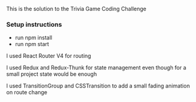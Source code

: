 This is the solution to the Trivia Game Coding Challenge

### Setup instructions
- run npm install
- run npm start


I used React Router V4 for routing

I used Redux and Redux-Thunk for state management even though for a small project state would be enough

I used TransitionGroup and CSSTransition to add a small fading animation on route change
